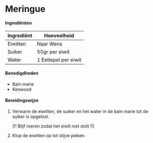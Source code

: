 # Meringue

#### Ingrediënten

| Ingrediënt | Hoeveelheid          |
| ---------- | -------------------- |
| Eiwitten   | Naar Wens            |
| Suiker     | 50gr per eiwit       |
| Water      | 1 Eetlepel per eiwit |

#### Benodigdheden

- Bain marie
- Kenwood

#### Bereidingswijze

1. Verwarm de eiwitten, de suiker en het water in de bain marie tot de suiker is opgelost. 

	(!! Blijf roeren zodat het eiwit niet stolt !!)

2. Klop de eiwitten op tot stijve pieken.

